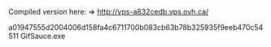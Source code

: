 Compiled version here: => http://vps-a832cedb.vps.ovh.ca/

a01947555d2004006d158fa4c6711700b083cb63b78b325935f9eeb470c54511  GifSauce.exe
